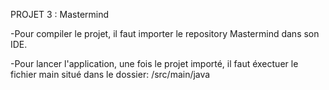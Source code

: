 PROJET 3 : Mastermind

-Pour compiler le projet, il faut importer le repository Mastermind dans son IDE.

-Pour lancer l'application, une fois le projet importé, il faut éxectuer le fichier main situé dans le dossier: /src/main/java